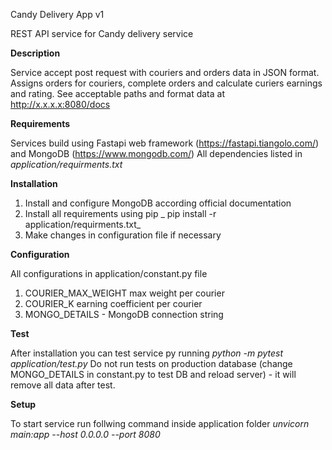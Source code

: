Candy Delivery App v1

REST API service for Candy delivery service

**Description**

Service accept post request with couriers and orders data in JSON format. Assigns orders for couriers, complete orders and calculate curiers earnings and rating.
See acceptable paths and format data at http://x.x.x.x:8080/docs

**Requirements**

Services build using Fastapi web framework (https://fastapi.tiangolo.com/) and MongoDB (https://www.mongodb.com/)
All dependencies listed in _application/requirments.txt_

**Installation**

1. Install and configure MongoDB according official documentation
2. Install all requirements using pip
_    pip install -r application/requirments.txt_
3. Make changes in configuration file if necessary

**Configuration**

All configurations in application/constant.py file
1. COURIER_MAX_WEIGHT max weight per courier
2. COURIER_K earning coefficient per courier
3. MONGO_DETAILS - MongoDB connection string

**Test**

After installation you can test service py running _python -m pytest application/test.py_
Do not run tests on production database (change MONGO_DETAILS in constant.py to test DB and reload server) - it will remove all data after test.

**Setup**

To start service run follwing command inside application folder
_unvicorn main:app --host 0.0.0.0 --port 8080_
